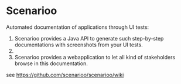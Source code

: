 Scenarioo
==========

Automated documentation of applications through UI tests: 

1. Scenarioo provides a Java API to generate such step-by-step documentations with screenshots from your UI tests.
2. 
2. Scenarioo provides a webapplication to let all kind of stakeholders browse in this documentation.

see https://github.com/scenarioo/scenarioo/wiki


